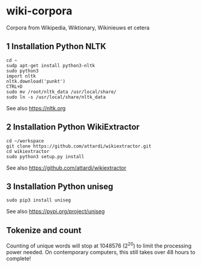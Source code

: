# wiki-corpora

Corpora from Wikipedia, Wiktionary, Wikinieuws et cetera


## 1 Installation Python NLTK

    cd ~
    sudp apt-get install python3-nltk
    sudo python3
    import nltk
    nltk.download('punkt')
    CTRL+D
    sudo mv /root/nltk_data /usr/local/share/
    sudo ln -s /usr/local/share/nltk_data

See also https://nltk.org


## 2 Installation Python WikiExtractor

    cd ~/workspace
    git clone https://github.com/attardi/wikiextractor.git
    cd wikiextractor
    sudo python3 setup.py install

See also https://github.com/attardi/wikiextractor


## 3 Installation Python uniseg

    sudo pip3 install uniseg

See also https://pypi.org/project/uniseg


## Tokenize and count

Counting of unique words will stop at 1048576 (2<sup>20</sup>) to limit the processing power needed. On contemporary computers, this still takes over 48 hours to complete!
